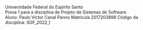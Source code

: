 Universidade Federal do Espiríto Santo  
Prova 1 para a disciplina de Projeto de Sistemas de Software  
Aluno: Paulo Victor Canal Panno
Matrícula 2017203898 
Código da disciplina: SGF_2022_1
